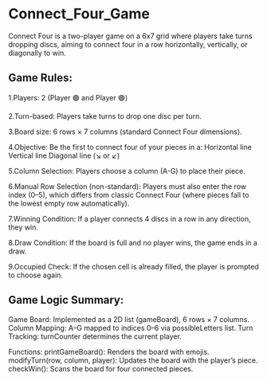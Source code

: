 # Connect_Four_Game

Connect Four is a two-player game on a 6x7 grid where players take turns dropping discs, aiming to connect four in a row 
horizontally, vertically, or diagonally to win.

## Game Rules:
1.Players: 2 (Player 🟣 and Player 🟢)

2.Turn-based: Players take turns to drop one disc per turn.

3.Board size: 6 rows × 7 columns (standard Connect Four dimensions).

4.Objective: Be the first to connect four of your pieces in a:
    Horizontal line
    Vertical line
    Diagonal line (↘ or ↙)
    
5.Column Selection: Players choose a column (A-G) to place their piece.

6.Manual Row Selection (non-standard): Players must also enter the row index (0–5), which differs from classic Connect Four (where pieces fall to the lowest empty row automatically).

7.Winning Condition: If a player connects 4 discs in a row in any direction, they win.

8.Draw Condition: If the board is full and no player wins, the game ends in a draw.

9.Occupied Check: If the chosen cell is already filled, the player is prompted to choose again.

## Game Logic Summary:
  Game Board: Implemented as a 2D list (gameBoard), 6 rows × 7 columns.
  Column Mapping: A–G mapped to indices 0–6 via possibleLetters list.
  Turn Tracking: turnCounter determines the current player.

Functions:
  printGameBoard(): Renders the board with emojis.
  modifyTurn(row, column, player): Updates the board with the player’s piece.
  checkWin(): Scans the board for four connected pieces.
